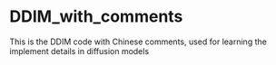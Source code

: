 # DDIM_with_comments
This is the DDIM code with Chinese comments, used for learning the implement details in diffusion models
